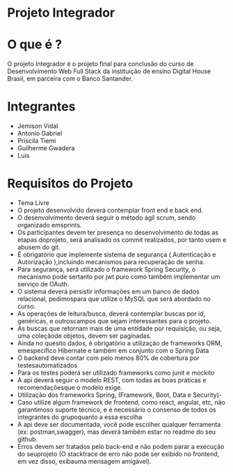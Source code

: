 # Projeto Integrador

# O que é ? 
  O projeto Integrador é o projeto final para conclusão do curso de Desenvolvimento Web Full Stack da instituição de ensino Digital House Brasil, em parceira com o Banco Santander.
  
# Integrantes
 - Jemison Vidal
 - Antonio Gabriel
 - Priscila Tiemi
 - Guilherme Gwadera
 - Luis
  
# Requisitos do Projeto
 - Tema Livre
 - O projeto desenvolvido deverá contemplar front end e back end.
 - O desenvolvimento deverá seguir o método ágil scrum, sendo organizado emsprints.
 - Os participantes devem ter presença no desenvolvimento de todas as etapas doprojeto, será analisado os commit realizados, por tanto usem e abusem do git.
 - É obrigatório que implemente sistema de segurança ( Autenticação e Autorização ),incluindo mecanismos para recuperação de senha.
 - Para segurança, será utilizado o framework Spring Security, o mecanismo pode sertanto por jwt puro como também impĺementar um serviço de OAuth.
 - O sistema deverá persistir informações em um banco de dados relacional, pedimospara que utilize o MySQL que será abordado no curso.
 - As operações de leitura/busca, deverá contemplar buscas por id, genéricas, e outroscampos que sejam interessantes para o projeto.
 - As buscas que retornam mais de uma entidade por requisição, ou seja, uma coleçãode objetos, devem ser paginadas.
 - Ainda no quesito dados, é obrigatório a utilização de frameworks ORM, emespecífico Hibernate e também em conjunto com o Spring Data
 - O backend deve contar com pelo menos ​80% ​de cobertura  por testesautomatizados
 - Para os testes poderá ser utilizado frameworks como junit e mockito
 - A api deverá  seguir o modelo REST, com todas as boas práticas e recomendaçõesque o modelo exige.
 - Utilização dos frameworks Spring, (Framework, Boot, Data e Security)-
 - Caso utilize algum framework de frontend, como react, angular, etc, não garantimoso suporte técnico,  e é necessário o consenso de todos os integrantes do grupoquanto a essa escolha
 - A api deve ser documentada, você pode escolher qualquer ferramenta (ex: postman,swagger), mas deverá também estar no readme do seu github.
 - Erros devem ser tratados pelo back-end e não podem parar a execução do seuprojeto (O stacktrace de erro não pode ser exibido no frontend, em vez disso, exibauma mensagem amigável).
